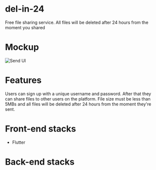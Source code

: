 # del-in-24
Free file sharing service. All files will be deleted after 24 hours from the moment you shared

# Mockup
![Send UI](https://scontent.fyzd1-2.fna.fbcdn.net/v/t1.15752-9/p1080x2048/158920791_898909807590082_3761528753749414673_n.jpg?_nc_cat=108&ccb=1-3&_nc_sid=ae9488&_nc_ohc=ZIYSmMorHncAX-TZyb4&_nc_ht=scontent.fyzd1-2.fna&tp=6&oh=7e2e74bbf1fb8e95843421033c784e3f&oe=606B10A6 "Send UI")

# Features
Users can sign up with a unique username and password. After that they can share files to other users on the platform. File size must be less than 5MBs and all files will be deleted after 24 hours from the moment they're sent.

# Front-end stacks
- Flutter

# Back-end stacks
